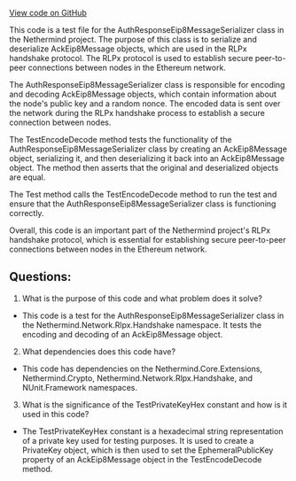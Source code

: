 [View code on GitHub](https://github.com/NethermindEth/nethermind/src/Nethermind/Nethermind.Network.Test/Rlpx/Handshake/AuthResponseEip8MessageSerializerTests.cs)

This code is a test file for the AuthResponseEip8MessageSerializer class in the Nethermind project. The purpose of this class is to serialize and deserialize AckEip8Message objects, which are used in the RLPx handshake protocol. The RLPx protocol is used to establish secure peer-to-peer connections between nodes in the Ethereum network.

The AuthResponseEip8MessageSerializer class is responsible for encoding and decoding AckEip8Message objects, which contain information about the node's public key and a random nonce. The encoded data is sent over the network during the RLPx handshake process to establish a secure connection between nodes.

The TestEncodeDecode method tests the functionality of the AuthResponseEip8MessageSerializer class by creating an AckEip8Message object, serializing it, and then deserializing it back into an AckEip8Message object. The method then asserts that the original and deserialized objects are equal.

The Test method calls the TestEncodeDecode method to run the test and ensure that the AuthResponseEip8MessageSerializer class is functioning correctly.

Overall, this code is an important part of the Nethermind project's RLPx handshake protocol, which is essential for establishing secure peer-to-peer connections between nodes in the Ethereum network.
## Questions: 
 1. What is the purpose of this code and what problem does it solve?
- This code is a test for the AuthResponseEip8MessageSerializer class in the Nethermind.Network.Rlpx.Handshake namespace. It tests the encoding and decoding of an AckEip8Message object.

2. What dependencies does this code have?
- This code has dependencies on the Nethermind.Core.Extensions, Nethermind.Crypto, Nethermind.Network.Rlpx.Handshake, and NUnit.Framework namespaces.

3. What is the significance of the TestPrivateKeyHex constant and how is it used in this code?
- The TestPrivateKeyHex constant is a hexadecimal string representation of a private key used for testing purposes. It is used to create a PrivateKey object, which is then used to set the EphemeralPublicKey property of an AckEip8Message object in the TestEncodeDecode method.